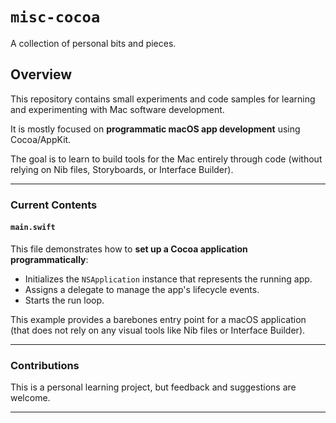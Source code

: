 # `misc-cocoa` 

A collection of personal bits and pieces. 

## Overview  

This repository contains small experiments and code samples for learning and experimenting with Mac software development.

It is mostly focused on **programmatic macOS app development** using Cocoa/AppKit.

The goal is to learn to build tools for the Mac entirely through code (without relying on Nib files, Storyboards, or Interface Builder).

---

### **Current Contents**  

#### `main.swift`  

This file demonstrates how to **set up a Cocoa application programmatically**:  

- Initializes the `NSApplication` instance that represents the running app.
- Assigns a delegate to manage the app's lifecycle events.
- Starts the run loop.

This example provides a barebones entry point for a macOS application (that does not rely on any visual tools like Nib files or Interface Builder).

---

### **Contributions**  
This is a personal learning project, but feedback and suggestions are welcome.

---

